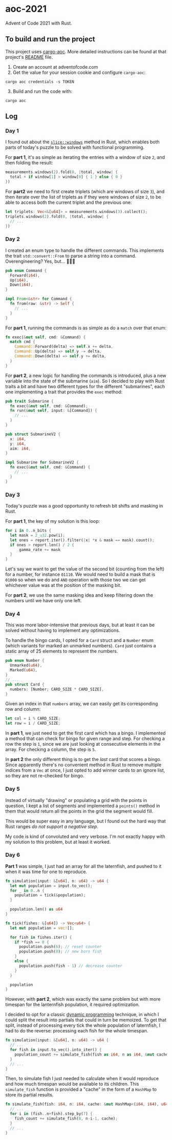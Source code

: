 # aoc-2021

Advent of Code 2021 with Rust.

## To build and run the project

This project uses [cargo-aoc](https://github.com/gobanos/cargo-aoc). More detailed instructions can be found at that project's [README](https://github.com/gobanos/cargo-aoc/blob/master/README.md) file.

1. Create an account at adventofcode.com
2. Get the value for your session cookie and configure `cargo-aoc`:

```
cargo aoc credentials -s TOKEN
```

3. Build and run the code with:

```
cargo aoc
```

## Log

### Day 1

I found out about the [`slice::windows`](https://doc.rust-lang.org/std/primitive.slice.html#method.windows) method in Rust, which enables both parts of today's puzzle to be solved with functional programming.

For **part 1**, it's as simple as iterating the entries with a window of size `2`, and then folding the result:

```rust
measurements.windows(2).fold(0, |total, window| {
  total + if window[1] > window[0] { 1 } else { 0 }
})
```

For **part2** we need to first create triplets (which are windows of size `3`), and then iterate over the list of triplets as if they were windows of size `2`, to be able to access both the current triplet and the previous one:

```rust
let triplets: Vec<&[u64]> = measurements.windows(3).collect();
triplets.windows(2).fold(0, |total, window| {
  // ...
})
```

### Day 2

I created an enum type to handle the different commands. This implements the trait `std::convert::From` to parse a string into a command. Overengineering? Yes, but… 🤷🏻‍♀️

```rust
pub enum Command {
  Forward(i64),
  Up(i64),
  Down(i64),
}

impl From<&str> for Command {
  fn from(raw: &str) -> Self {
    // ...
  }
}
```

For **part 1**, running the commands is as simple as do a `match` over that enum:

```rust
fn exec(&mut self, cmd: &Command) {
  match cmd {
    Command::Forward(delta) => self.x += delta,
    Command::Up(delta) => self.y -= delta,
    Command::Down(delta) => self.y += delta,
  }
}
```

For **part 2**, a new logic for handling the commands is introduced, plus a new variable into the state of the submarine (`aim`). So I decided to play with Rust traits a bit and have two different types for the different "submarines", each one implementing a trait that provides the `exec` method:

```rust
pub trait Submarine {
  fn exec(&mut self, cmd: &Command);
  fn run(&mut self, input: &[Command]) {
    // ...
  }
}

pub struct SubmarineV2 {
  x: i64,
  y: i64,
  aim: i64,
}

impl Submarine for SubmarineV2 {
  fn exec(&mut self, cmd: &Command) {
    // ...
  }
}
```

### Day 3

Today's puzzle was a good opportunity to refresh bit shifts and masking in Rust.

For **part 1**, the key of my solution is this loop:

```rust
for i in 0..n_bits {
  let mask = 2_u32.pow(i);
  let ones = report.iter().filter(|x| *x & mask == mask).count();
  if ones > report.len() / 2 {
      gamma_rate += mask
  }
}
```

Let's say we want to get the value of the second bit (counting from the left) for a number, for instance `01110`. We would need to build a mask that is `01000` so when we do and `AND` operation with those two we can get whichever value was at the position of the masking bit.

For **part 2**, we use the same masking idea and keep filtering down the numbers until we have only one left.

### Day 4

This was more labor-intensive that previous days, but at least it can be solved without having to implement any optimizations.

To handle the bingo cards, I opted for a `Card` struct and a `Number` enum (which variants for marked an unmarked numbers). `Card` just contains a static array of 25 elements to represent the numbers.

```rust
pub enum Number {
  Unmarked(u64),
  Marked(u64),
}
// ...
pub struct Card {
  numbers: [Number; CARD_SIZE * CARD_SIZE],
}
```

Given an index in that `numbers` array, we can easily get its corresponding row and column:

```rust
let col = i % CARD_SIZE;
let row = i / CARD_SIZE;
```

In **part 1**, we just need to get the first card which has a bingo. I implemented a method that can check for bingo for given range and step. For checking a row the step is `1`, since we are just looking at consecutive elements in the array. For checking a column, the step is `5`.

In **part 2** the only different thing is to get the _last_ card that scores a bingo. Since apparently there's no convenient method in Rust to remove multiple indices from a `Vec` at once, I just opted to add winner cards to an ignore list, so they are not re-checked for bingo.

### Day 5

Instead of virtually "drawing" or populating a grid with the points in question, I kept a list of segments and implemented a `points()` method in them that would return all the points in the grid the segment would fill.

This would be super easy in any language, but I found out the hard way that Rust ranges _do not support a negative step_.

My code is kind of convoluted and very verbose. I'm not exactly happy with my solution to this problem, but at least it worked.

### Day 6

**Part 1** was simple, I just had an array for all the laternfish, and pushed to it when it was time for one to reproduce.

```rust
fn simulation(input: &[u64], n: u64) -> u64 {
  let mut population = input.to_vec();
  for _ in 0..n {
    population = tick(&population);
  }

  population.len() as u64
}

fn tick(fishes: &[u64]) -> Vec<u64> {
  let mut population = vec![];

  for fish in fishes.iter() {
    if *fish == 0 {
      population.push(6); // reset counter
      population.push(8); // new born fish
    }
    else {
      population.push(fish - 1) // decrease counter
    }
  }

  population
}
```

However, with **part 2**, which was exactly the same problem but with more timespan for the lanternfish population, it required optimization.

I decided to opt for a classic [dynamic programming](https://en.wikipedia.org/wiki/Dynamic_programming) technique, in which I could split the result into partials that could in turn be memoized. To get that split, instead of processing every tick the whole population of laternfish, I had to do the reverse: processing each fish for the whole timespan.

```rust
fn simulation(input: &[u64], n: u64) -> u64 {
  // ...
  for fish in input.to_vec().into_iter() {
    population_count += simulate_fish(fish as i64, n as i64, &mut cache);
  }
  // ...
}
```

Then, to simulate fish I just needed to calculate when it would reproduce and how much timespan would be available to its children. This `simulate_fish` function is provided a "cache" in the form of a `HashMap` to store its partial results.

```rust
fn simulate_fish(fish: i64, n: i64, cache: &mut HashMap<(i64, i64), u64>) -> u64 {
  // ...
  for i in (fish..n+fish).step_by(7) {
    fish_count += simulate_fish(8, n-i-1, cache);
  }
  // ...
}
```

